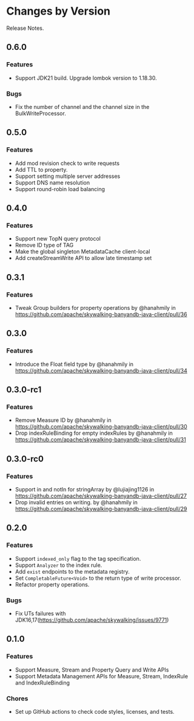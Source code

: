 Changes by Version
==================
Release Notes.

0.6.0
------------------

### Features

* Support JDK21 build. Upgrade lombok version to 1.18.30.

### Bugs

* Fix the number of channel and the channel size in the BulkWriteProcessor.


0.5.0
------------------

### Features

* Add mod revision check to write requests
* Add TTL to property.
* Support setting multiple server addresses 
* Support DNS name resolution
* Support round-robin load balancing

0.4.0
------------------

### Features
* Support new TopN query protocol
* Remove ID type of TAG
* Make the global singleton MetadataCache client-local
* Add createStreamWrite API to allow late timestamp set

0.3.1
------------------

### Features
* Tweak Group builders for property operations by @hanahmily in https://github.com/apache/skywalking-banyandb-java-client/pull/36


0.3.0
------------------

### Features
* Introduce the Float field type by @hanahmily in https://github.com/apache/skywalking-banyandb-java-client/pull/34

0.3.0-rc1
------------------

### Features
* Remove Measure ID by @hanahmily in https://github.com/apache/skywalking-banyandb-java-client/pull/30
* Drop indexRuleBinding for empty indexRules by @hanahmily in https://github.com/apache/skywalking-banyandb-java-client/pull/31


0.3.0-rc0
------------------

### Features

* Support in and notIn for stringArray by @lujiajing1126 in https://github.com/apache/skywalking-banyandb-java-client/pull/27
* Drop invalid entries on writing. by @hanahmily in https://github.com/apache/skywalking-banyandb-java-client/pull/29


0.2.0
------------------

### Features

- Support `indexed_only` flag to the tag specification.
- Support `Analyzer` to the index rule.
- Add `exist` endpoints to the metadata registry.
- Set `CompletableFuture<Void>` to the return type of write processor.
- Refactor property operations.

### Bugs

- Fix UTs failures with JDK16,17(https://github.com/apache/skywalking/issues/9771)


0.1.0
------------------

### Features

- Support Measure, Stream and Property Query and Write APIs
- Support Metadata Management APIs for Measure, Stream, IndexRule and IndexRuleBinding

### Chores

- Set up GitHub actions to check code styles, licenses, and tests.
